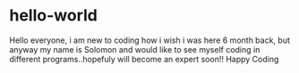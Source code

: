 # hello-world
Hello everyone, i am new to coding how i wish i was here 6 month back, but anyway my name is Solomon and would like to see myself coding in different programs..hopefuly will become an expert soon!! Happy Coding
